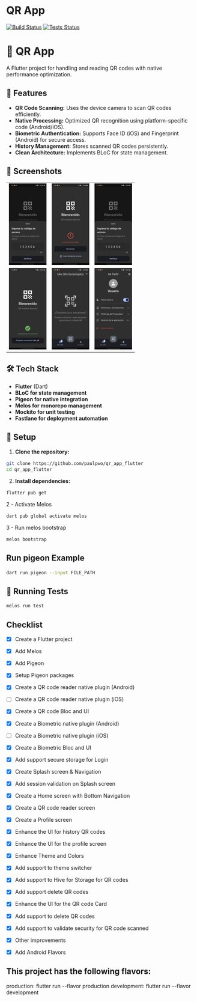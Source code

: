 # QR App

[![Build Status](https://github.com/paulpwo/qr_app_flutter/actions/workflows/build_apk.yml/badge.svg?branch=main)](https://github.com/paulpwo/qr_app_flutter/actions/workflows/build_apk.yml)
[![Tests Status](https://github.com/paulpwo/qr_app_flutter/actions/workflows/build_apk.yml/badge.svg?branch=main&job=test)](https://github.com/paulpwo/qr_app_flutter/actions/workflows/build_apk.yml)

# 📱 QR App

A Flutter project for handling and reading QR codes with native performance optimization. 

## 🚀 Features  
- **QR Code Scanning:** Uses the device camera to scan QR codes efficiently.  
- **Native Processing:** Optimized QR recognition using platform-specific code (Android/iOS).  
- **Biometric Authentication:** Supports Face ID (iOS) and Fingerprint (Android) for secure access.  
- **History Management:** Stores scanned QR codes persistently.  
- **Clean Architecture:** Implements BLoC for state management. 

## 📸 Screenshots
| | | |
|------------|----------------|------------|
| <img src="/images/1.jpeg" width="100"/> | <img src="/images/2.jpeg" width="100"/> | <img src="/images/3.jpeg" width="100"/> |
| <img src="/images/4.jpeg" width="100"/> | <img src="/images/5.jpeg" width="100"/> | <img src="/images/6.jpeg" width="100"/> |

## 🛠️ Tech Stack  
- **Flutter** (Dart)  
- **BLoC for state management**  
- **Pigeon for native integration**  
- **Melos for monorepo management**  
- **Mockito for unit testing**  
- **Fastlane for deployment automation**  

## 📖 Setup  
1. **Clone the repository:**  
```sh
git clone https://github.com/paulpwo/qr_app_flutter
cd qr_app_flutter
```

2. **Install dependencies:**  
```sh
flutter pub get
```
2 - Activate Melos
```bash
dart pub global activate melos 
```
3 - Run melos bootstrap
```bash
melos bootstrap
```
## Run pigeon Example
```bash
dart run pigeon --input FILE_PATH
```
<!-- runr test -->
## 🧪 Running Tests
```sh
melos run test
```
## Checklist
- [x] Create a Flutter project
- [x] Add Melos
- [x] Add Pigeon
- [x] Setup Pigeon packages
- [x] Create a QR code reader native plugin (Android)
- [ ] Create a QR code reader native plugin (iOS)
- [x] Create a QR code Bloc and UI
- [x] Create a Biometric native plugin (Android)
- [ ] Create a Biometric native plugin (iOS)
- [x] Create a Biometric Bloc and UI
- [x] Add support secure storage for Login
- [x] Create Splash screen & Navigation
- [x] Add session validation on Splash screen
- [x] Create a Home screen with Bottom Navigation
- [x] Create a QR code reader screen
- [x] Create a Profile screen
- [x] Enhance the UI for history QR codes
- [x] Enhance the UI for the profile screen
- [x] Enhance Theme and Colors
- [x] Add support to theme switcher
- [x] Add support to Hive for Storage for QR codes
- [x] Add support delete QR codes
- [x] Enhance the UI for the QR code Card
- [x] Add support to delete QR codes
- [x] Add support to validate security for QR code scanned
- [x] Other improvements
- [x] Add Android Flavors


## This project has the following flavors:
production: flutter run --flavor production
development: flutter run --flavor development
````
